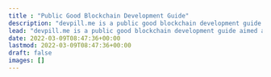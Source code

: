```yaml
---
title : "Public Good Blockchain Development Guide"
description: "devpill.me is a public good blockchain development guide aimed at becoming the go-to learning resource aggregator for web3 development."
lead: "devpill.me is a public good blockchain development guide aimed at becoming the go-to learning resource aggregator for building on Ethereum and its wider ecosystem of scaling solutions and applications."
date: 2022-03-09T08:47:36+00:00
lastmod: 2022-03-09T08:47:36+00:00
draft: false
images: []
---
```

